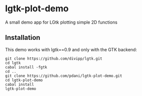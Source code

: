 # lgtk-plot-demo

A small demo app for LGtk plotting simple 2D functions

## Installation

This demo works with lgtk==0.9 and only with the GTK backend:
```
git clone https://github.com/divipp/lgtk.git
cd lgtk
cabal install -fgtk
cd ..
git clone https://github.com/pdani/lgtk-plot-demo.git
cd lgtk-plot-demo
cabal install
lgtk-plot-demo
```
